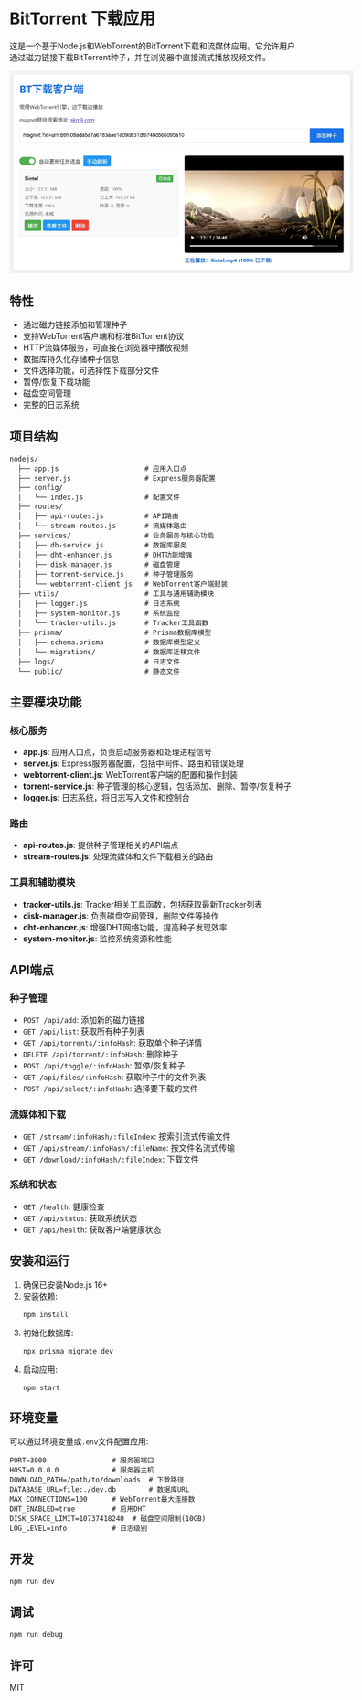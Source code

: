 # BitTorrent 下载应用

这是一个基于Node.js和WebTorrent的BitTorrent下载和流媒体应用。它允许用户通过磁力链接下载BitTorrent种子，并在浏览器中直接流式播放视频文件。

<p align="center">
  <img src="./screencapture.png" alt="应用预览" style="max-width: 600px; border: 1px solid #eee;">
</p>

## 特性

- 通过磁力链接添加和管理种子
- 支持WebTorrent客户端和标准BitTorrent协议
- HTTP流媒体服务，可直接在浏览器中播放视频
- 数据库持久化存储种子信息
- 文件选择功能，可选择性下载部分文件
- 暂停/恢复下载功能
- 磁盘空间管理
- 完整的日志系统

## 项目结构

```
nodejs/
  ├── app.js                     # 应用入口点
  ├── server.js                  # Express服务器配置
  ├── config/
  │   └── index.js               # 配置文件
  ├── routes/
  │   ├── api-routes.js          # API路由
  │   └── stream-routes.js       # 流媒体路由
  ├── services/                  # 业务服务与核心功能
  │   ├── db-service.js          # 数据库服务
  │   ├── dht-enhancer.js        # DHT功能增强
  │   ├── disk-manager.js        # 磁盘管理
  │   ├── torrent-service.js     # 种子管理服务
  │   └── webtorrent-client.js   # WebTorrent客户端封装
  ├── utils/                     # 工具与通用辅助模块
  │   ├── logger.js              # 日志系统
  │   ├── system-monitor.js      # 系统监控
  │   └── tracker-utils.js       # Tracker工具函数
  ├── prisma/                    # Prisma数据库模型
  │   ├── schema.prisma          # 数据库模型定义
  │   └── migrations/            # 数据库迁移文件
  ├── logs/                      # 日志文件
  └── public/                    # 静态文件
```

## 主要模块功能

### 核心服务

- **app.js**: 应用入口点，负责启动服务器和处理进程信号
- **server.js**: Express服务器配置，包括中间件、路由和错误处理
- **webtorrent-client.js**: WebTorrent客户端的配置和操作封装
- **torrent-service.js**: 种子管理的核心逻辑，包括添加、删除、暂停/恢复种子
- **logger.js**: 日志系统，将日志写入文件和控制台

### 路由

- **api-routes.js**: 提供种子管理相关的API端点
- **stream-routes.js**: 处理流媒体和文件下载相关的路由

### 工具和辅助模块

- **tracker-utils.js**: Tracker相关工具函数，包括获取最新Tracker列表
- **disk-manager.js**: 负责磁盘空间管理，删除文件等操作
- **dht-enhancer.js**: 增强DHT网络功能，提高种子发现效率
- **system-monitor.js**: 监控系统资源和性能

## API端点

### 种子管理

- `POST /api/add`: 添加新的磁力链接
- `GET /api/list`: 获取所有种子列表
- `GET /api/torrents/:infoHash`: 获取单个种子详情
- `DELETE /api/torrent/:infoHash`: 删除种子
- `POST /api/toggle/:infoHash`: 暂停/恢复种子
- `GET /api/files/:infoHash`: 获取种子中的文件列表
- `POST /api/select/:infoHash`: 选择要下载的文件

### 流媒体和下载

- `GET /stream/:infoHash/:fileIndex`: 按索引流式传输文件
- `GET /api/stream/:infoHash/:fileName`: 按文件名流式传输
- `GET /download/:infoHash/:fileIndex`: 下载文件

### 系统和状态

- `GET /health`: 健康检查
- `GET /api/status`: 获取系统状态
- `GET /api/health`: 获取客户端健康状态

## 安装和运行

1. 确保已安装Node.js 16+
2. 安装依赖:
   ```
   npm install
   ```
3. 初始化数据库:
   ```
   npx prisma migrate dev
   ```
4. 启动应用:
   ```
   npm start
   ```

## 环境变量

可以通过环境变量或`.env`文件配置应用:

```
PORT=3000                # 服务器端口
HOST=0.0.0.0             # 服务器主机
DOWNLOAD_PATH=/path/to/downloads  # 下载路径
DATABASE_URL=file:./dev.db        # 数据库URL
MAX_CONNECTIONS=100      # WebTorrent最大连接数
DHT_ENABLED=true         # 启用DHT
DISK_SPACE_LIMIT=10737418240  # 磁盘空间限制(10GB)
LOG_LEVEL=info           # 日志级别
```

## 开发

```
npm run dev
```

## 调试

```
npm run debug
```

## 许可

MIT 